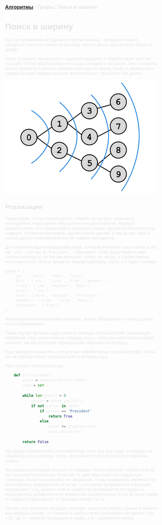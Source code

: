 <script type="text/javascript" id="MathJax-script" async
  src="https://cdn.jsdelivr.net/npm/mathjax@3/es5/tex-mml-chtml.js">
</script>

<script>
  MathJax = {
    tex: {
      inlineMath: [['$', '$']]
    }
  };
</script>

<span style="color: #E5E4E4; font-family: Helvetica;">

### [Алгоритмы](README.md) / Графы: Поиск в ширину

# **Поиск в ширину**

Мы уже упоминали об одном алгоритме поиска – бинарном поиске. Бинарный поиск это поиск по массиву, сейчас же мы рассмотрим *поиск по графу*.

Поиск в ширину начинается с заданной вершины и обрабатывает всех ее соседей, потом обрабатываются соседи соседей и так далее. Этот алгоритм можно сравнить с волной, которая проходит по всему графу и захватывает сперва соседей первого уровня, потом второго, третьего и так далее.

<img src="assets/bfs.png" alt="BFS" width="500"/>

## **Реализация**

Представим, что вы хотите узнать, можете ли вы быть знакомы с президентом через какое-либо количество рукопожатий. Разумно предположить, что сперва можно осмотреть ваших друзей во ВКонтакте (ну а вдруг!), потом рассматривать друзей ваших друзей, и так далее, пока в списке друзей пользователя мы не найдем президента.

Для решения задачи представим граф, который описывает ваши связи в ВК, где `‘you’` – это вы, а `‘President’` – президент. Граф представим в виде списка смежности, но так как вершины теперь не числа, а строки (имена пользователей), список придется модифицировать. Пусть это будет словарь:

    graph = {
        'you': ['kevin', 'Mark', 'luck'],
        'Mark': ['you', 'lucky', 'hleb', 'Amadevs'],
        'lucky': ['you', 'Amadevs', 'Mark'],
        'kevin': ['you'],
        'hleb': ['Mark', 'Amadevs', 'President'],
        'Amadevs': ['hleb', 'lucky', 'Mark'],
        'President': ['hleb']
    }

Используя имя пользователя как ключ, можно обращаться к списку друзей этого пользователя.

Также внутри функции надо завести очередь пользователей, ожидающих обработки. Нам нужна именно очередь `queue`, чтобы мы извлекали первый элемент, так как алгоритм обрабатывает вершины по порядку.

Еще заведем множество `used` для уже обработанных пользователей, чтобы мы не обрабатывали пользователя по второму разу.

Приступим к написанию кода:

```py
    def bfs(username):
        queue = deque(graph[username])
        used = set()
        
        while len(queue) > 0:
            person = queue.popleft()
            if not person in used:
                if person == 'President':
                    return True
                else:
                    queue += graph[person]
                    used.add(person)
        
        return False
```

Мы будем обрабатывать пользователей, пока они еще будут в очереди на обработку. Если очередь пуста, это значит что бы обошли все вершины графа.

Мы извлекаем первый элемент из очереди. Потом смотрим, обработали ли мы пользователя раньше. Если да, то цикл переходит на следующую итерацию. Если пользователь не обработан, то мы проверяем, является ли пользователь президентом, если да, то алгоритм прерывается и функция возвращает `True`, иначе в список обработки добавляются его друзья и пользователь добавляется во множество обработанных. Если во всем графе не найдется президента, то функция вернет `False`.

Так как этот алгоритм проходит проходит через все ребра и хранит в памяти все вершины графа, то сложность работы этого алгоритма составляет $O(V + E)$, где $V$ – количество вершин в графе, а $E$ – количество ребер.
